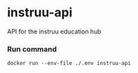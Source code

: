 # instruu-api
API for the instruu education hub

### Run command
`docker run --env-file ./.env instruu-api`
